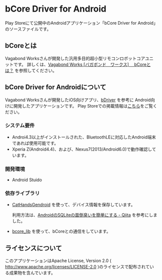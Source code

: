 # bCore Driver for Android

Play Storeにて公開中のAndroidアプリケーション「bCore Driver for Android」のソースファイルです。

## bCoreとは

Vagabond Worksさんが開発した汎用多目的超小型リモコンロボットコアユニットです。
詳しくは、[Vagabond Works [バガボンド　ワークス] 　bCoreとは？](http://vagabondworks.jp/blog-category-26.html) を参照してください。

## bCore Driver for Androidについて

Vagabond Worksさんが開発したiOS向けアプリ、[bDriver](https://itunes.apple.com/us/app/bdriver/id1017376059?mt=8) を参考に
Android向けに開発したアプリケーションです。
Play Storeでの掲載情報は[こちら](https://play.google.com/store/apps/details?id=net.shaga_workshop.bcoredriverforandroid)をご覧ください。

### システム要件

* Androi4.3以上がインストールされた、BluetoothLEに対応したAndroid端末であれば使用可能です。
* Xperia Z(Android4.4)、および、Nexus7(2013/Android6.0)で動作確認しています。

### 開発環境

* Android Stuido

### 依存ライブラリ

* [CatHandsGendroid](https://github.com/cattaka/CatHandsGendroid) を使って、デバイス情報を保存しています。

	利用方法は、[AndroidのSQLiteの面倒臭いを簡単にする - Qiita](http://qiita.com/cattaka/items/1edd041c59cbcfeb6ff4) を参考にしました。

* [bcore_lib](https://github.com/shaga/bcore_lib) を使って、bCoreとの通信をしています。

## ライセンスについて

このアプリケーションはApache License, Version 2.0 ( http://www.apache.org/licenses/LICENSE-2.0 )のライセンスで配布されている成果物を含んでいます。
